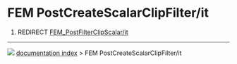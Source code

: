 # FEM PostCreateScalarClipFilter/it
1.  REDIRECT [FEM_PostFilterClipScalar/it](FEM_PostFilterClipScalar/it.md)



---
![](images/Button_right.svg) [documentation index](../README.md) > FEM PostCreateScalarClipFilter/it
